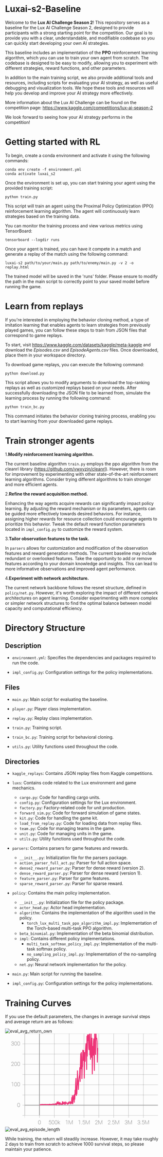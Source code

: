 # Luxai-s2-Baseline
Welcome to the **Lux AI Challenge Season 2**! This repository serves as a baseline for the Lux AI Challenge Season 2, designed to provide participants with a strong starting point for the competition. Our goal is to provide you with a clear, understandable, and modifiable codebase so you can quickly start developing your own AI strategies.

This baseline includes an implementation of the **PPO** reinforcement learning algorithm, which you can use to train your own agent from scratch. The codebase is designed to be easy to modify, allowing you to experiment with different strategies, reward functions, and other parameters.

In addition to the main training script, we also provide additional tools and resources, including scripts for evaluating your AI strategy, as well as useful debugging and visualization tools. We hope these tools and resources will help you develop and improve your AI strategy more effectively.

More information about the Lux AI Challenge can be found on the competition page: https://www.kaggle.com/competitions/lux-ai-season-2

We look forward to seeing how your AI strategy performs in the competition!

# Getting started with RL
To begin, create a conda environment and activate it using the following commands:
```
conda env create -f environment.yml
conda activate luxai_s2
```
Once the environment is set up, you can start training your agent using the provided training script:
```
python train.py
```
This script will train an agent using the Proximal Policy Optimization (PPO) reinforcement learning algorithm. The agent will continuously learn strategies based on the training data.

You can monitor the training process and view various metrics using TensorBoard:
```
tensorboard --logdir runs
```

Once your agent is trained, you can have it compete in a match and generate a replay of the match using the following command:
```
luxai-s2 path/to/your/main.py path/to/enemy/main.py -v 2 -o replay.html
```
The trained model will be saved in the 'runs' folder. Please ensure to modify the path in the main script to correctly point to your saved model before running the game.

# Learn from replays
If you're interested in employing the behavior cloning method, a type of imitation learning that enables agents to learn strategies from previously played games, you can follow these steps to train from JSON files that correspond to game replays.

To start, visit https://www.kaggle.com/datasets/kaggle/meta-kaggle and download the *Episodes.csv* and *EpisodeAgents.csv* files. Once downloaded, place them in your workspace directory.

To download game replays, you can execute the following command:
```
python download.py
```
This script allows you to modify arguments to download the top-ranking replays as well as customized replays based on your needs. After successfully downloading the JSON file to be learned from, simulate the learning process by running the following command:
```
python train_bc.py
```
This command initiates the behavior cloning training process, enabling you to start learning from your downloaded game replays.

# Train stronger agents
1.**Modify reinforcement learning algorithm.** 

The current baseline algorithm `train.py` employs the ppo algorithm from the cleanrl library (https://github.com/vwxyzjn/cleanrl). However, there is room for improvement by experimenting with other state-of-the-art reinforcement learning algorithms. Consider trying different algorithms to train stronger and more efficient agents.

2.**Refine the reward acquisition method.** 

Enhancing the way agents acquire rewards can significantly impact policy learning. By adjusting the reward mechanism or its parameters, agents can be guided more effectively towards desired behaviors. For instance, assigning higher rewards for resource collection could encourage agents to prioritize this behavior. Tweak the default reward function parameters located in `impl_config.py` to customize the reward system.

3.**Tailor observation features to the task.** 

In `parsers` allows for customization and modification of the observation features and reward generation methods. The current baseline may include redundant or overlooked features. Take the opportunity to add or remove features according to your domain knowledge and insights. This can lead to more informative observations and improved agent performance.

4.**Experiment with network architecture.** 

The current network backbone follows the resnet structure, defined in `policy/net.py`. However, it's worth exploring the impact of different network architectures on agent learning. Consider experimenting with more complex or simpler network structures to find the optimal balance between model capacity and computational efficiency.

# Directory Structure
## Description

- `environment.yml`: Specifies the dependencies and packages required to run the code.

- `impl_config.py`: Configuration settings for the policy implementations.

## Files

- `main.py`: Main script for evaluating the baseline.

- `player.py`: Player class implementation.

- `replay.py`: Replay class implementation.

- `train.py`: Training script.

- `train_bc.py`: Training script for behavioral cloning.

- `utils.py`: Utility functions used throughout the code.

## Directories

- `kaggle_replays`: Contains JSON replay files from Kaggle competitions.

- `luxs`: Contains code related to the Lux environment and game mechanics.
  - `cargo.py`: Code for handling cargo units.
  - `config.py`: Configuration settings for the Lux environment.
  - `factory.py`: Factory-related code for unit production.
  - `forward_sim.py`: Code for forward simulation of game states.
  - `kit.py`: Code for handling the game kit.
  - `load_from_replay.py`: Code for loading data from replay files.
  - `team.py`: Code for managing teams in the game.
  - `unit.py`: Code for managing units in the game.
  - `utils.py`: Utility functions used throughout the code.


- `parsers`: Contains parsers for game features and rewards.
  - `__init__.py`: Initialization file for the parsers package.
  - `action_parser_full_act.py`: Parser for full action space.
  - `dense2_reward_parser.py`: Parser for dense reward (version 2).
  - `dense_reward_parser.py`: Parser for dense reward (version 1).
  - `feature_parser.py`: Parser for game features.
  - `sparse_reward_parser.py`: Parser for sparse reward.


- `policy`: Contains the main policy implementation.
  - `__init__.py`: Initialization file for the policy package.
  - `actor_head.py`: Actor head implementation.
  - `algorithm`: Contains the implementation of the algorithm used in the policy.
    - `torch_lux_multi_task_ppo_algorithm_impl.py`: Implementation of the Torch-based multi-task PPO algorithm.
  - `beta_binomial.py`: Implementation of the beta binomial distribution.
  - `impl`: Contains different policy implementations.
    - `multi_task_softmax_policy_impl.py`: Implementation of the multi-task softmax policy.
    - `no_sampling_policy_impl.py`: Implementation of the no-sampling policy.
  - `net.py`: Neural network implementation for the policy.

- `main.py`: Main script for running the baseline.

- `impl_config.py`: Configuration settings for the policy implementations.

# Training Curves

If you use the default parameters, the changes in average survival steps and average return are as follows:

![eval_avg_return_own](https://github.com/RoboEden/Luxai-s2-Baseline/assets/72459814/2fe9a074-5ce7-4073-b10a-e76b98a99623)
<svg viewBox="0 0 330 200" xmlns="http://www.w3.org/2000/svg"><g><g><g><g><g><line x1="42.390625" y1="176" x2="37.390625" y2="176" style="visibility: inherit;" fill="rgb(0, 0, 0)" stroke="rgb(204, 204, 204)" stroke-width="1px"></line><line x1="42.390625" y1="154" x2="37.390625" y2="154" style="visibility: inherit;" fill="rgb(0, 0, 0)" stroke="rgb(204, 204, 204)" stroke-width="1px"></line><line x1="42.390625" y1="132" x2="37.390625" y2="132" style="visibility: inherit;" fill="rgb(0, 0, 0)" stroke="rgb(204, 204, 204)" stroke-width="1px"></line><line x1="42.390625" y1="110" x2="37.390625" y2="110" style="visibility: inherit;" fill="rgb(0, 0, 0)" stroke="rgb(204, 204, 204)" stroke-width="1px"></line><line x1="42.390625" y1="88" x2="37.390625" y2="88" style="visibility: inherit;" fill="rgb(0, 0, 0)" stroke="rgb(204, 204, 204)" stroke-width="1px"></line><line x1="42.390625" y1="66" x2="37.390625" y2="66" style="visibility: inherit;" fill="rgb(0, 0, 0)" stroke="rgb(204, 204, 204)" stroke-width="1px"></line><line x1="42.390625" y1="44" x2="37.390625" y2="44" style="visibility: inherit;" fill="rgb(0, 0, 0)" stroke="rgb(204, 204, 204)" stroke-width="1px"></line><line x1="42.390625" y1="22" x2="37.390625" y2="22" style="visibility: inherit;" fill="rgb(0, 0, 0)" stroke="rgb(204, 204, 204)" stroke-width="1px"></line><line x1="42.390625" y1="0" x2="37.390625" y2="0" style="visibility: inherit;" fill="rgb(0, 0, 0)" stroke="rgb(204, 204, 204)" stroke-width="1px"></line></g><g transform="translate(32.390625, 0)"><text x="0" y="176" dx="0em" dy="0.3em" style="text-anchor: end; visibility: hidden; font-family: Roboto, sans-serif; font-size: 12px; font-weight: 200;" fill="rgb(33, 33, 33)" stroke="none" stroke-width="1px">-50</text><text x="0" y="154" dx="0em" dy="0.3em" style="text-anchor: end; visibility: inherit; font-family: Roboto, sans-serif; font-size: 12px; font-weight: 200;" fill="rgb(33, 33, 33)" stroke="none" stroke-width="1px">0</text><text x="0" y="132" dx="0em" dy="0.3em" style="text-anchor: end; visibility: hidden; font-family: Roboto, sans-serif; font-size: 12px; font-weight: 200;" fill="rgb(33, 33, 33)" stroke="none" stroke-width="1px">50</text><text x="0" y="110" dx="0em" dy="0.3em" style="text-anchor: end; visibility: inherit; font-family: Roboto, sans-serif; font-size: 12px; font-weight: 200;" fill="rgb(33, 33, 33)" stroke="none" stroke-width="1px">100</text><text x="0" y="88" dx="0em" dy="0.3em" style="text-anchor: end; visibility: hidden; font-family: Roboto, sans-serif; font-size: 12px; font-weight: 200;" fill="rgb(33, 33, 33)" stroke="none" stroke-width="1px">150</text><text x="0" y="66" dx="0em" dy="0.3em" style="text-anchor: end; visibility: inherit; font-family: Roboto, sans-serif; font-size: 12px; font-weight: 200;" fill="rgb(33, 33, 33)" stroke="none" stroke-width="1px">200</text><text x="0" y="44" dx="0em" dy="0.3em" style="text-anchor: end; visibility: hidden; font-family: Roboto, sans-serif; font-size: 12px; font-weight: 200;" fill="rgb(33, 33, 33)" stroke="none" stroke-width="1px">250</text><text x="0" y="22" dx="0em" dy="0.3em" style="text-anchor: end; visibility: inherit; font-family: Roboto, sans-serif; font-size: 12px; font-weight: 200;" fill="rgb(33, 33, 33)" stroke="none" stroke-width="1px">300</text><text x="0" y="0" dx="0em" dy="0.3em" style="text-anchor: end; visibility: hidden; font-family: Roboto, sans-serif; font-size: 12px; font-weight: 200;" fill="rgb(33, 33, 33)" stroke="none" stroke-width="1px">350</text></g><line x1="42.390625" y1="0" x2="42.390625" y2="176" fill="rgb(0, 0, 0)" stroke="rgb(204, 204, 204)" stroke-width="1px"></line></g></g><g transform="translate(42, 0)" clip-path="url(#clip_0)"><clipPath id="clip_0"><rect width="287" height="176"></rect></clipPath><g><g><g><line x1="0" y1="0" x2="0" y2="176" fill="rgb(0, 0, 0)" stroke="rgb(66, 66, 66)" stroke-width="1px" opacity="0.25"></line><line x1="31.95659722222222" y1="0" x2="31.95659722222222" y2="176" fill="rgb(0, 0, 0)" stroke="rgb(66, 66, 66)" stroke-width="1px" opacity="0.25"></line><line x1="63.91319444444444" y1="0" x2="63.91319444444444" y2="176" fill="rgb(0, 0, 0)" stroke="rgb(66, 66, 66)" stroke-width="1px" opacity="0.25"></line><line x1="95.86979166666666" y1="0" x2="95.86979166666666" y2="176" fill="rgb(0, 0, 0)" stroke="rgb(66, 66, 66)" stroke-width="1px" opacity="0.25"></line><line x1="127.82638888888889" y1="0" x2="127.82638888888889" y2="176" fill="rgb(0, 0, 0)" stroke="rgb(66, 66, 66)" stroke-width="1px" opacity="0.25"></line><line x1="159.78298611111111" y1="0" x2="159.78298611111111" y2="176" fill="rgb(0, 0, 0)" stroke="rgb(66, 66, 66)" stroke-width="1px" opacity="0.25"></line><line x1="191.73958333333331" y1="0" x2="191.73958333333331" y2="176" fill="rgb(0, 0, 0)" stroke="rgb(66, 66, 66)" stroke-width="1px" opacity="0.25"></line><line x1="223.69618055555557" y1="0" x2="223.69618055555557" y2="176" fill="rgb(0, 0, 0)" stroke="rgb(66, 66, 66)" stroke-width="1px" opacity="0.25"></line><line x1="255.65277777777777" y1="0" x2="255.65277777777777" y2="176" fill="rgb(0, 0, 0)" stroke="rgb(66, 66, 66)" stroke-width="1px" opacity="0.25"></line><line x1="287.609375" y1="0" x2="287.609375" y2="176" fill="rgb(0, 0, 0)" stroke="rgb(66, 66, 66)" stroke-width="1px" opacity="0.25"></line></g><g><line x1="0" y1="176" x2="287.609375" y2="176" fill="rgb(0, 0, 0)" stroke="rgb(66, 66, 66)" stroke-width="1px" opacity="0.25"></line><line x1="0" y1="154" x2="287.609375" y2="154" fill="rgb(0, 0, 0)" stroke="rgb(66, 66, 66)" stroke-width="1px" opacity="0.25"></line><line x1="0" y1="132" x2="287.609375" y2="132" fill="rgb(0, 0, 0)" stroke="rgb(66, 66, 66)" stroke-width="1px" opacity="0.25"></line><line x1="0" y1="110" x2="287.609375" y2="110" fill="rgb(0, 0, 0)" stroke="rgb(66, 66, 66)" stroke-width="1px" opacity="0.25"></line><line x1="0" y1="88" x2="287.609375" y2="88" fill="rgb(0, 0, 0)" stroke="rgb(66, 66, 66)" stroke-width="1px" opacity="0.25"></line><line x1="0" y1="66" x2="287.609375" y2="66" fill="rgb(0, 0, 0)" stroke="rgb(66, 66, 66)" stroke-width="1px" opacity="0.25"></line><line x1="0" y1="44" x2="287.609375" y2="44" fill="rgb(0, 0, 0)" stroke="rgb(66, 66, 66)" stroke-width="1px" opacity="0.25"></line><line x1="0" y1="22" x2="287.609375" y2="22" fill="rgb(0, 0, 0)" stroke="rgb(66, 66, 66)" stroke-width="1px" opacity="0.25"></line><line x1="0" y1="0" x2="287.609375" y2="0" fill="rgb(0, 0, 0)" stroke="rgb(66, 66, 66)" stroke-width="1px" opacity="0.25"></line></g></g></g><g><g><line x1="0" y1="154" x2="287.609375" y2="154" fill="rgb(0, 0, 0)" stroke="rgb(153, 153, 153)" stroke-width="1.5px"></line></g></g><g><g><line x1="31.95659722222222" y1="0" x2="31.95659722222222" y2="176" fill="rgb(0, 0, 0)" stroke="rgb(153, 153, 153)" stroke-width="1.5px"></line></g></g><g><g><g><g><g><path stroke="rgb(238, 51, 119)" stroke-width="2px" d="M32.595729166666665,153.15760945796967L33.23486111111111,153.4209978246689L33.87399305555555,153.0808417892456L34.513125,152.60986222267152L35.152256944444446,152.68216564178468L35.79138888888889,152.95390091896056L36.43052083333334,153.09426616668702L37.069652777777776,152.3398782157898L37.70878472222223,152.69936614990235L38.34791666666666,152.44747234344482L38.98704861111111,152.3656032371521L39.62618055555556,152.54765152931213L40.2653125,153.15040133476256L40.904444444444444,152.57552289009095L41.54357638888889,152.4022719669342L42.18270833333333,152.35179344177246L42.821840277777774,152.6512758731842L43.460972222222225,152.5028084564209L44.10010416666666,152.71872002601626L44.73923611111111,152.30454711914064L45.378368055555555,152.69532608032227L46.0175,152.91184829711915L46.65663194444444,152.61332500457763L47.29576388888889,152.48379877090454L47.93489583333333,152.61703336715698L48.57402777777778,152.60203553199767L49.21315972222222,152.36206481933593L49.852291666666666,152.70171138763428L50.49142361111111,152.73106903076172L51.13055555555556,152.4278483390808L51.769687499999996,153.13892969608307L52.40881944444445,152.61032243728636L53.04795138888889,152.11979911804198L53.687083333333334,152.85959741592407L54.32621527777778,152.19193521499633L54.96534722222223,152.53929591178894L55.604479166666664,153.0322313976288L56.243611111111115,152.230684299469L56.88274305555556,152.20495046615602L57.521875,152.17638484954836L58.161006944444445,152.29517424583435L58.800138888888895,153.05239660263064L59.43927083333333,152.2923503303528L60.07840277777778,151.7978993988037L60.71753472222222,151.9520260810852L61.35666666666667,151.46377918243408L61.99579861111111,151.34502073287962L62.63493055555555,152.67888067245482L63.2740625,152.21379179000854L63.91319444444444,152.2822796344757L64.55232638888889,152.44047103881834L65.19145833333333,152.23782114028933L65.83059027777777,150.9254885864258L66.46972222222222,151.76870540618899L67.10885416666667,152.3038264274597L67.7479861111111,151.67754808425903L68.38711805555556,150.63501459121704L69.02625,152.36560061454773L69.66538194444445,150.5196615409851L70.30451388888889,146.2153465270996L70.94364583333333,151.88291793823242L71.58277777777778,147.00272033691405L72.22190972222222,151.80236894607546L72.86104166666668,148.52740516662598L73.50017361111111,150.48823413848876L74.13930555555555,152.2365574645996L74.7784375,149.67866680145264L75.41756944444445,150.65655435562135L76.05670138888888,147.52016395568847L76.69583333333333,150.25718647003174L77.33496527777778,151.78099283218384L77.97409722222223,150.86170433044433L78.61322916666666,150.93693908691407L79.25236111111111,151.42960790634157L79.89149305555556,152.41360025405885L80.530625,152.254680185318L81.16975694444444,148.38845287322997L81.80888888888889,150.00657585144043L82.44802083333333,146.04383743286132L83.08715277777777,150.7245370864868L83.72628472222222,150.07037689208985L84.36541666666666,147.9020415878296L85.00454861111112,151.04290258407593L85.64368055555555,151.65463722229003L86.28281249999999,146.62147338867186L86.92194444444445,148.57495151519774L87.56107638888889,149.31612342834472L88.20020833333332,150.97741111755371L88.83934027777778,148.0951630401611L89.47847222222222,149.78296798706054L90.11760416666667,149.08465614318848L90.75673611111111,149.56143218994143L91.39586805555555,149.2882600402832L92.035,150.48115457534792L92.67413194444445,151.8338007545471L93.31326388888888,150.54365480422973L93.95239583333333,150.65928144454955L94.59152777777778,146.6153419494629L95.23065972222223,150.17123596191408L95.86979166666666,149.99650588989257L96.50892361111111,149.0104670715332L97.14805555555556,148.99960948944093L97.7871875,145.39553802490232L98.42631944444445,149.45563255310057L99.06545138888889,148.57708526611327L99.70458333333333,150.66877401351928L100.34371527777779,149.77196353912353L100.98284722222222,147.14807891845703L101.62197916666666,136.86433944702148L102.26111111111112,150.34317935943605L102.90024305555555,132.60319900512695L103.53937499999999,151.78059503555298L104.17850694444445,142.2924633026123L104.8176388888889,141.73770233154295L105.45677083333332,133.94303176879882L106.09590277777778,132.26293350219726L106.73503472222222,148.41016258239748L107.37416666666667,130.0270227050781L108.01329861111111,141.86055854797365L108.65243055555555,120.92950103759765L109.2915625,131.6666279602051L109.93069444444446,106.87220397949217L110.56982638888888,95.66200622558596L111.20895833333333,133.82977722167968L111.84809027777779,128.3199397277832L112.48722222222223,130.4067288208008L113.12635416666666,107.87791107177733L113.76548611111112,79.25463745117187L114.40461805555556,111.12398529052734L115.04375,100.45101104736328L115.68288194444443,120.97607513427734L116.32201388888889,103.6959036254883L116.96114583333333,96.82329040527344L117.60027777777779,92.19344116210938L118.23940972222222,93.360244140625L118.87854166666666,72.34127441406251L119.51767361111112,103.82692474365234L120.15680555555556,69.00567749023438L120.7959375,42.47366271972656L121.43506944444444,76.35645568847656L122.0742013888889,39.91976806640625L122.71333333333334,50.02359436035156L123.35246527777777,97.62084411621093L123.99159722222223,72.24544067382811L124.63072916666667,71.03072082519532L125.2698611111111,35.04204956054688L125.90899305555556,51.103318481445314L126.548125,58.65141723632812L127.18725694444444,35.539560546874995L127.82638888888889,52.705106201171866L128.46552083333333,96.59434753417969L129.10465277777777,39.914168701171874L129.74378472222222,54.714284667968755L130.38291666666666,60.40385742187499L131.0220486111111,39.67845825195313L131.66118055555555,26.565483398437493L132.30031250000002,20.783393554687507L132.93944444444443,24.001484374999997L133.57857638888888,77.93154235839843L134.21770833333335,5.078315429687509L134.8568402777778,49.1228955078125L135.4959722222222,1.8853613281250023L136.13510416666668,15.983005371093745L136.77423611111112,7.60156127929687L137.41336805555557,1.6821191406250016L138.0525,31.303566894531244L138.69163194444445,35.31310180664063L139.3307638888889,13.323629150390627L139.96989583333334,-8.988149414062502L140.60902777777778,46.70685668945312L141.24815972222223,29.339760742187494L141.88729166666667,55.938504638671866L142.5264236111111,15.391956787109372L143.16555555555556,-3.1167517089843813L143.8046875,51.64916259765624L144.44381944444444,26.5671484375L145.0829513888889,8.946134033203116L145.72208333333336,87.44143981933593L146.36121527777777,44.53016052246093L147.00034722222222,26.487065429687497L147.63947916666666,47.15484619140625L148.2786111111111,18.129683837890624L148.91774305555555,10.40399658203125L149.556875,44.39087463378907L150.19600694444446,80.0083966064453L150.8351388888889,-2.1076306152343562L151.47427083333332,17.46984497070313L152.11340277777776,29.41620483398438L152.7525347222222,45.60511779785156L153.39166666666665,-10.179350585937495L154.03079861111112,8.984241943359372L154.66993055555557,10.509619140625004L155.3090625,10.260279541015626L155.94819444444445,16.706196289062497L156.58732638888887,62.15688171386719L157.2264583333333,30.885642089843756" style="fill: none;" fill="none"></path></g></g></g></g></g></g><g transform="translate(42, 176)" clip-path="url(#clip_1)"><clipPath id="clip_1"><rect width="287" height="24"></rect></clipPath><g><g><line x1="0" y1="0" x2="0" y2="5" style="visibility: inherit;" fill="rgb(0, 0, 0)" stroke="rgb(204, 204, 204)" stroke-width="1px"></line><line x1="31.95659722222222" y1="0" x2="31.95659722222222" y2="5" style="visibility: inherit;" fill="rgb(0, 0, 0)" stroke="rgb(204, 204, 204)" stroke-width="1px"></line><line x1="63.91319444444444" y1="0" x2="63.91319444444444" y2="5" style="visibility: inherit;" fill="rgb(0, 0, 0)" stroke="rgb(204, 204, 204)" stroke-width="1px"></line><line x1="95.86979166666666" y1="0" x2="95.86979166666666" y2="5" style="visibility: inherit;" fill="rgb(0, 0, 0)" stroke="rgb(204, 204, 204)" stroke-width="1px"></line><line x1="127.82638888888889" y1="0" x2="127.82638888888889" y2="5" style="visibility: inherit;" fill="rgb(0, 0, 0)" stroke="rgb(204, 204, 204)" stroke-width="1px"></line><line x1="159.78298611111111" y1="0" x2="159.78298611111111" y2="5" style="visibility: inherit;" fill="rgb(0, 0, 0)" stroke="rgb(204, 204, 204)" stroke-width="1px"></line><line x1="191.73958333333331" y1="0" x2="191.73958333333331" y2="5" style="visibility: inherit;" fill="rgb(0, 0, 0)" stroke="rgb(204, 204, 204)" stroke-width="1px"></line><line x1="223.69618055555557" y1="0" x2="223.69618055555557" y2="5" style="visibility: inherit;" fill="rgb(0, 0, 0)" stroke="rgb(204, 204, 204)" stroke-width="1px"></line><line x1="255.65277777777777" y1="0" x2="255.65277777777777" y2="5" style="visibility: inherit;" fill="rgb(0, 0, 0)" stroke="rgb(204, 204, 204)" stroke-width="1px"></line><line x1="287.609375" y1="0" x2="287.609375" y2="5" style="visibility: inherit;" fill="rgb(0, 0, 0)" stroke="rgb(204, 204, 204)" stroke-width="1px"></line></g><g transform="translate(0, 8)"><text x="0" y="0" dx="0em" dy="0.95em" style="text-anchor: middle; visibility: hidden; font-family: Roboto, sans-serif; font-size: 12px; font-weight: 200;" fill="rgb(33, 33, 33)" stroke="none" stroke-width="1px">-500k</text><text x="31.95659722222222" y="0" dx="0em" dy="0.95em" style="text-anchor: middle; visibility: inherit; font-family: Roboto, sans-serif; font-size: 12px; font-weight: 200;" fill="rgb(33, 33, 33)" stroke="none" stroke-width="1px">0</text><text x="63.91319444444444" y="0" dx="0em" dy="0.95em" style="text-anchor: middle; visibility: inherit; font-family: Roboto, sans-serif; font-size: 12px; font-weight: 200;" fill="rgb(33, 33, 33)" stroke="none" stroke-width="1px">500k</text><text x="95.86979166666666" y="0" dx="0em" dy="0.95em" style="text-anchor: middle; visibility: inherit; font-family: Roboto, sans-serif; font-size: 12px; font-weight: 200;" fill="rgb(33, 33, 33)" stroke="none" stroke-width="1px">1M</text><text x="127.82638888888889" y="0" dx="0em" dy="0.95em" style="text-anchor: middle; visibility: inherit; font-family: Roboto, sans-serif; font-size: 12px; font-weight: 200;" fill="rgb(33, 33, 33)" stroke="none" stroke-width="1px">1.5M</text><text x="159.78298611111111" y="0" dx="0em" dy="0.95em" style="text-anchor: middle; visibility: inherit; font-family: Roboto, sans-serif; font-size: 12px; font-weight: 200;" fill="rgb(33, 33, 33)" stroke="none" stroke-width="1px">2M</text><text x="191.73958333333331" y="0" dx="0em" dy="0.95em" style="text-anchor: middle; visibility: inherit; font-family: Roboto, sans-serif; font-size: 12px; font-weight: 200;" fill="rgb(33, 33, 33)" stroke="none" stroke-width="1px">2.5M</text><text x="223.69618055555557" y="0" dx="0em" dy="0.95em" style="text-anchor: middle; visibility: inherit; font-family: Roboto, sans-serif; font-size: 12px; font-weight: 200;" fill="rgb(33, 33, 33)" stroke="none" stroke-width="1px">3M</text><text x="255.65277777777777" y="0" dx="0em" dy="0.95em" style="text-anchor: middle; visibility: inherit; font-family: Roboto, sans-serif; font-size: 12px; font-weight: 200;" fill="rgb(33, 33, 33)" stroke="none" stroke-width="1px">3.5M</text><text x="287.609375" y="0" dx="0em" dy="0.95em" style="text-anchor: middle; visibility: hidden; font-family: Roboto, sans-serif; font-size: 12px; font-weight: 200;" fill="rgb(33, 33, 33)" stroke="none" stroke-width="1px">4M</text></g><line x1="0" y1="0" x2="287.609375" y2="0" fill="rgb(0, 0, 0)" stroke="rgb(204, 204, 204)" stroke-width="1px"></line></g></g></g></g></svg>
![eval_avg_episode_length](https://github.com/RoboEden/Luxai-s2-Baseline/assets/72459814/4a2e2b4d-ec60-4472-8e59-97af67f65f42)

While training, the return will steadily increase. However, it may take roughly 2 days to train from scratch to achieve 1000 survival steps, so please maintain your patience.
